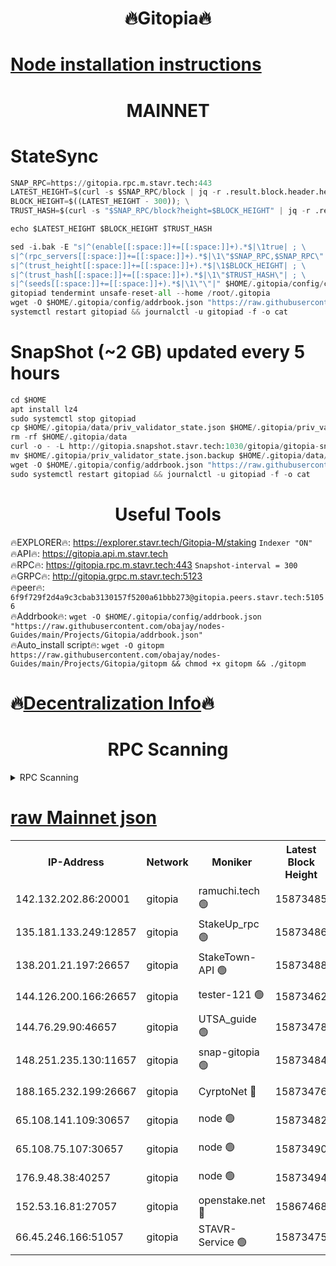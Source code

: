 <h1 align="center"> 🔥Gitopia🔥</h1>

[Node installation instructions](https://github.com/obajay/nodes-Guides/tree/main/Projects/Gitopia)
=

<h1 align="center"> MAINNET</h1>

# StateSync
```python
SNAP_RPC=https://gitopia.rpc.m.stavr.tech:443
LATEST_HEIGHT=$(curl -s $SNAP_RPC/block | jq -r .result.block.header.height); \
BLOCK_HEIGHT=$((LATEST_HEIGHT - 300)); \
TRUST_HASH=$(curl -s "$SNAP_RPC/block?height=$BLOCK_HEIGHT" | jq -r .result.block_id.hash)

echo $LATEST_HEIGHT $BLOCK_HEIGHT $TRUST_HASH

sed -i.bak -E "s|^(enable[[:space:]]+=[[:space:]]+).*$|\1true| ; \
s|^(rpc_servers[[:space:]]+=[[:space:]]+).*$|\1\"$SNAP_RPC,$SNAP_RPC\"| ; \
s|^(trust_height[[:space:]]+=[[:space:]]+).*$|\1$BLOCK_HEIGHT| ; \
s|^(trust_hash[[:space:]]+=[[:space:]]+).*$|\1\"$TRUST_HASH\"| ; \
s|^(seeds[[:space:]]+=[[:space:]]+).*$|\1\"\"|" $HOME/.gitopia/config/config.toml
gitopiad tendermint unsafe-reset-all --home /root/.gitopia
wget -O $HOME/.gitopia/config/addrbook.json "https://raw.githubusercontent.com/obajay/nodes-Guides/main/Projects/Gitopia/addrbook.json"
systemctl restart gitopiad && journalctl -u gitopiad -f -o cat
```
# SnapShot (~2 GB) updated every 5 hours
```python
cd $HOME
apt install lz4
sudo systemctl stop gitopiad
cp $HOME/.gitopia/data/priv_validator_state.json $HOME/.gitopia/priv_validator_state.json.backup
rm -rf $HOME/.gitopia/data
curl -o - -L http://gitopia.snapshot.stavr.tech:1030/gitopia/gitopia-snap.tar.lz4 | lz4 -c -d - | tar -x -C $HOME/.gitopia --strip-components 2
mv $HOME/.gitopia/priv_validator_state.json.backup $HOME/.gitopia/data/priv_validator_state.json
wget -O $HOME/.gitopia/config/addrbook.json "https://raw.githubusercontent.com/obajay/nodes-Guides/main/Projects/Gitopia/addrbook.json"
sudo systemctl restart gitopiad && journalctl -u gitopiad -f -o cat
```
 <h1 align="center"> Useful Tools</h1>

🔥EXPLORER🔥:      https://explorer.stavr.tech/Gitopia-M/staking  `Indexer "ON"` \
🔥API🔥: 			 		 https://gitopia.api.m.stavr.tech \
🔥RPC🔥:           https://gitopia.rpc.m.stavr.tech:443              `Snapshot-interval = 300` \
🔥GRPC🔥:          http://gitopia.grpc.m.stavr.tech:5123 \
🔥peer🔥:					 `6f9f729f2d4a9c3cbab3130157f5200a61bbb273@gitopia.peers.stavr.tech:51056` \
🔥Addrbook🔥:    ```wget -O $HOME/.gitopia/config/addrbook.json "https://raw.githubusercontent.com/obajay/nodes-Guides/main/Projects/Gitopia/addrbook.json"``` \
🔥Auto_install script🔥: ```wget -O gitopm https://raw.githubusercontent.com/obajay/nodes-Guides/main/Projects/Gitopia/gitopm && chmod +x gitopm && ./gitopm```

🔥[Decentralization Info](https://github.com/obajay/StateSync-snapshots/tree/main/Projects/Gitopia/Decentralization)🔥
=

<h1 align="center"> RPC Scanning</h1>

<details>
<summary>RPC Scanning</summary>

<h2 align="center"> We scan nodes in real time every 4 hours. And we provide the final result of RPC endpoints.
We cannot influence the operation of these nodes in any way. </h2>


```python
If Voting Power is higher than 0 --> then the Node is a validator of the network and may be subject to attack and be a potential threat to the chain.
```
```python
We marked such validators with a red symbol
```

</details>

[raw Mainnet json](https://rpc-check.gitopm.stavr.tech/gitopm/rpc-gitopm-result.json)
=

<table><tr><th>IP-Address</th><th>Network</th><th>Moniker</th><th>Latest Block Height</th><th>Earliest Block Height</th><th>Catching Up</th><th>Tx Index</th><th>Voting Power</th><th>Scan Time</th></tr><tr><td>142.132.202.86:20001</td><td>gitopia</td><td>ramuchi.tech 🟢</td><td>15873485</td><td>6548337</td><td>False</td><td>on</td><td>0</td><td>2024-03-25T01:57:09.279441449UTC</td></tr><tr><td>135.181.133.249:12857</td><td>gitopia</td><td>StakeUp_rpc 🟢</td><td>15873486</td><td>8010001</td><td>False</td><td>on</td><td>0</td><td>2024-03-25T01:57:09.581958302UTC</td></tr><tr><td>138.201.21.197:26657</td><td>gitopia</td><td>StakeTown-API 🟢</td><td>15873488</td><td>12733501</td><td>False</td><td>on</td><td>0</td><td>2024-03-25T01:57:13.995623004UTC</td></tr><tr><td>144.126.200.166:26657</td><td>gitopia</td><td>tester-121 🟢</td><td>15873462</td><td>12832814</td><td>False</td><td>off</td><td>0</td><td>2024-03-25T01:56:28.669718742UTC</td></tr><tr><td>144.76.29.90:46657</td><td>gitopia</td><td>UTSA_guide 🟢</td><td>15873478</td><td>13035301</td><td>False</td><td>on</td><td>0</td><td>2024-03-25T01:56:58.202064333UTC</td></tr><tr><td>148.251.235.130:11657</td><td>gitopia</td><td>snap-gitopia 🟢</td><td>15873484</td><td>14941501</td><td>False</td><td>on</td><td>0</td><td>2024-03-25T01:57:07.034200261UTC</td></tr><tr><td>188.165.232.199:26667</td><td>gitopia</td><td>CyrptoNet 🔴</td><td>15873476</td><td>15044042</td><td>False</td><td>off</td><td>18667</td><td>2024-03-25T01:56:53.917150404UTC</td></tr><tr><td>65.108.141.109:30657</td><td>gitopia</td><td>node 🟢</td><td>15873482</td><td>15095965</td><td>False</td><td>on</td><td>0</td><td>2024-03-25T01:57:04.700815726UTC</td></tr><tr><td>65.108.75.107:30657</td><td>gitopia</td><td>node 🟢</td><td>15873490</td><td>15146660</td><td>False</td><td>on</td><td>0</td><td>2024-03-25T01:57:16.318900365UTC</td></tr><tr><td>176.9.48.38:40257</td><td>gitopia</td><td>node 🟢</td><td>15873494</td><td>15437001</td><td>False</td><td>on</td><td>0</td><td>2024-03-25T01:57:22.684671940UTC</td></tr><tr><td>152.53.16.81:27057</td><td>gitopia</td><td>openstake.net 🔴</td><td>15867468</td><td>15603701</td><td>False</td><td>off</td><td>61705</td><td>2024-03-25T01:56:26.331138754UTC</td></tr><tr><td>66.45.246.166:51057</td><td>gitopia</td><td>STAVR-Service 🟢</td><td>15873475</td><td>15862001</td><td>False</td><td>on</td><td>0</td><td>2024-03-25T01:56:49.571481185UTC</td></tr></table>

